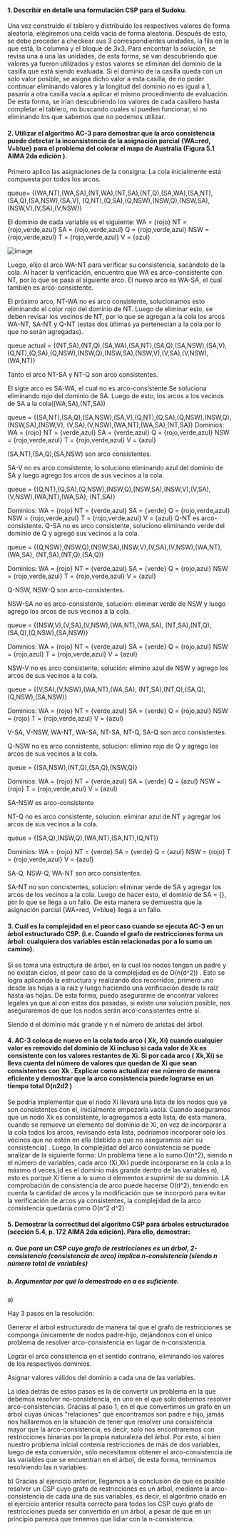 #### 1. Describir en detalle una formulación CSP para el Sudoku.
	
Una vez construido el tablero y distribuido los respectivos valores de forma aleatoria, elegiremos una celda vacía de forma aleatoria.
Después de esto, se debe proceder a checkear sus 3 correspondientes unidades, la fila en la que está, la columna y el bloque de 3x3.
Para encontrar la solución, se revisa una a una las unidades, de esta forma, se van descubriendo que valores ya fueron utilizados y estos valores se eliminan del dominio de la casilla que está siendo evaluada. Si el dominio de la casilla queda con un solo valor posible, se asigna dicho valor a esta casilla, de no poder continuar eliminando valores y la longitud del dominio no es igual a 1, pasaría a otra casilla vacía a aplicar el mismo procedimiento de evaluación. De esta forma, se irían descubriendo los valores de cada casillero hasta completar el tablero, no buscando cuales sí pueden funcionar, si no eliminando los que sabemos que no podemos utilizar.


#### 2. Utilizar el algoritmo AC-3 para demostrar que la arco consistencia puede detectar la inconsistencia de la asignación parcial {WA=red, V=blue} para el problema del colorar el mapa de Australia (Figura 5.1 AIMA 2da edición ).

Primero aplico las asignaciones de la consigna:
La cola inicialmente está compuesta por todos los arcos.

queue= {(WA,NT),(WA,SA),(NT,WA),(NT,SA),(NT,Q),(SA,WA),(SA,NT),(SA,Q),(SA,NSW),(SA,V),
(Q,NT),(Q,SA),(Q,NSW),(NSW,Q),(NSW,SA),(NSW,V),(V,SA),(V,NSW)}

El dominio de cada variable es el siguiente:
WA = {rojo}
NT = {rojo,verde,azul}
SA = {rojo,verde,azul}
Q = {rojo,verde,azul}
NSW = {rojo,verde,azul}
T = {rojo,verde,azul}
V = {azul}

![image](https://user-images.githubusercontent.com/61237150/136057111-ff05ce65-6f2e-4db9-87d5-1e6e356ff6c4.png)


Luego, elijo el arco WA-NT para verificar su consistencia, sacándolo de la cola. 
Al hacer la verificación, encuentro que WA es arco-consistente con NT, por lo que se pasa al siguiente arco.
El nuevo arco es WA-SA, el cual también es arco-consistente.

El próximo arco, NT-WA no es arco consistente, solucionamos esto eliminando el color rojo del dominio de NT. Luego de eliminar esto, se deben revisar los vecinos de NT, por lo que se agregan a la cola los arcos WA-NT, SA-NT y Q-NT (estas dos últimas ya pertenecían a la cola por lo que no serán agregadas).

queue actual = {(NT,SA),(NT,Q),(SA,WA),(SA,NT),(SA,Q),(SA,NSW),(SA,V),
(Q,NT),(Q,SA),(Q,NSW),(NSW,Q),(NSW,SA),(NSW,V),(V,SA),(V,NSW),(WA,NT)}

Tanto el arco NT-SA y NT-Q son arco consistentes.

El sigte arco es SA-WA, el cual no es arco-consistente.Se soluciona eliminando rojo del dominio de SA. Luego de esto, los arcos a los vecinos de SA a la cola((WA,SA),(NT,SA))

queue = {(SA,NT),(SA,Q),(SA,NSW),(SA,V),(Q,NT),(Q,SA),(Q,NSW),(NSW,Q),(NSW,SA),(NSW,V),
(V,SA),(V,NSW),(WA,NT),(WA,SA),(NT,SA)}
Dominios:
WA = {rojo}
NT = {verde,azul}
SA = {verde,azul}
Q = {rojo,verde,azul}
NSW = {rojo,verde,azul}
T = {rojo,verde,azul}
V = {azul}

(SA,NT),(SA,Q),(SA,NSW) son arco consistentes.

SA-V no es arco consistente, lo soluciono eliminando azul del dominio de SA y luego agrego los arcos de sus vecinos a la cola.

queue = {(Q,NT),(Q,SA),(Q,NSW),(NSW,Q),(NSW,SA),(NSW,V),(V,SA),(V,NSW),(WA,NT),(WA,SA),
(NT,SA)}

Dominios: 
WA = {rojo}
NT = {verde,azul}
SA = {verde}
Q = {rojo,verde,azul}
NSW = {rojo,verde,azul}
T = {rojo,verde,azul}
V = {azul}
Q-NT es arco-consistente.
Q-SA no es arco consistente, soluciono eliminando verde del dominio de Q y agregó sus vecinos a la cola.

queue = {(Q,NSW),(NSW,Q),(NSW,SA),(NSW,V),(V,SA),(V,NSW),(WA,NT),(WA,SA),
(NT,SA),(NT,Q),(SA,Q)}

Dominios: 
WA = {rojo}
NT = {verde,azul}
SA = {verde}
Q = {rojo,azul}
NSW = {rojo,verde,azul}
T = {rojo,verde,azul}
V = {azul}

Q-NSW, NSW-Q son arco-consistentes.

NSW-SA no es arco-consistente, solución: eliminar verde de NSW y luego agrego los arcos de sus vecinos a la cola.

queue = {(NSW,V),(V,SA),(V,NSW),(WA,NT),(WA,SA),
(NT,SA),(NT,Q),(SA,Q),(Q,NSW),(SA,NSW)}

Dominios: 
WA = {rojo}
NT = {verde,azul}
SA = {verde}
Q = {rojo,azul}
NSW = {rojo,azul}
T = {rojo,verde,azul}
V = {azul}

NSW-V no es arco consistente, solución: elimino azul de NSW y agrego los arcos de sus vecinos a la cola.

queue = {(V,SA),(V,NSW),(WA,NT),(WA,SA),
(NT,SA),(NT,Q),(SA,Q),(Q,NSW),(SA,NSW)}

Dominios: 
WA = {rojo}
NT = {verde,azul}
SA = {verde}
Q = {rojo,azul}
NSW = {rojo}
T = {rojo,verde,azul}
V = {azul}

V-SA, V-NSW, WA-NT, WA-SA, NT-SA, NT-Q, SA-Q son arco consistentes.

Q-NSW no es arco consistente, solucion: elimino rojo de Q y agrego los arcos de sus vecinos a la cola.

queue = {(SA,NSW),(NT,Q),(SA,Q),(NSW,Q)}

Dominios: 
WA = {rojo}
NT = {verde,azul}
SA = {verde}
Q = {azul}
NSW = {rojo}
T = {rojo,verde,azul}
V = {azul}

SA-NSW es arco-consistente

NT-Q no es arco consistente, solucion: eliminar azul de NT y agregar los arcos de sus vecinos a la cola.

queue = {(SA,Q),(NSW,Q),(WA,NT),(SA,NT),(Q,NT)}

Dominios: 
WA = {rojo}
NT = {verde}
SA = {verde}
Q = {azul}
NSW = {rojo}
T = {rojo,verde,azul}
V = {azul}

SA-Q, NSW-Q, WA-NT son arco consistentes.

SA-NT no son concistentes, solucion: eliminar verde de SA y agregar los arcos de los vecinos a la cola.
Luego de hacer esto, el dominio de SA = {}, por lo que se llega a un fallo.
De esta manera se demuestra que la asignación parcial  {WA=red, V=blue} llega a un fallo.

#### 3. Cuál es la complejidad en el peor caso cuando se ejecuta AC-3 en un árbol estructurado CSP. (i.e. Cuando el grafo de restricciones forma un árbol: cualquiera dos variables están relacionadas por a lo sumo un camino).

Si se toma una estructura de árbol, en la cual los nodos tengan un padre y no existan ciclos, el peor caso de la complejidad es de O(n(d^2)) .
Esto se logra aplicando la estructura y realizando dos recorridos, primero uno desde las hojas a la raíz y luego haciendo una verificación desde la raíz hasta las hojas. De esta forma, puedo asegurarme de encontrar valores legales ya que al con estas dos pasadas, si existe una solución posible, nos aseguraremos de que los nodos serán arco-consistentes entre sí.

Siendo d el dominio más grande y n el número de aristas del árbol.

#### 4. AC-3 coloca de nuevo en la cola todo arco ( Xk, Xi) cuando cualquier valor es removido del dominio de Xi incluso si cada valor de Xk es consistente con los valores restantes de Xi. Si por cada arco ( Xk,Xi) se lleva cuenta del número de valores que quedan de Xi que sean consistentes con Xk . Explicar como actualizar ese número de manera eficiente y demostrar que la arco consistencia puede lograrse en un tiempo total O(n2d2 )
Se podría implementar que el nodo Xi llevará una lista de los nodos que ya son consistentes con él, inicialmente empezaría vacía. Cuando aseguramos que un nodo Xk es consistente, lo agregamos a esta lista, de esta manera, cuando se remueve un elemento del dominio de Xi, en vez de incorporar a la cola todos los arcos, revisando esta lista, podríamos incorporar sólo los vecinos que no estén en ella (debido a que no aseguramos aún su consistencia) .
Luego, la complejidad del arco consistencia se puede analizar de la siguiente forma:
Un problema tiene a lo sumo O(n^2), siendo n el número de variables, cada arco (Xi,Xk) puede incorporarse en la cola a lo máximo d veces,(d es el dominio más grande dentro de las variables n), esto es porque Xi tiene a lo sumo d elementos a suprimir de su dominio.  LA comprobación de consistencia de arco puede hacerse O(d^2), teniendo en cuenta la cantidad de arcos y la modificación que se incorporó para evitar la verificación de arcos ya consistentes, la complejidad de la arco consistencia quedaría como O(n^2 d^2)
#### 5. Demostrar la correctitud del algoritmo CSP para  árboles estructurados (sección 5.4, p. 172 AIMA 2da edición). Para ello, demostrar:
#####   a. Que para un CSP cuyo grafo de restricciones es un árbol, 2-consistencia (consistencia de arco) implica n-consistencia (siendo n número total de variables)
#####   b. Argumentar por qué lo demostrado en a es suficiente. 

a)

Hay 3 pasos en la resolución:

Generar el árbol estructurado de manera tal que el grafo de restricciones se componga únicamente de nodos padre-hijo, dejándonos con el único problema de resolver arco-consistencia en lugar de n-consistencia.

Lograr el arco consistencia en el sentido contrario, eliminando los valores de los respectivos dominios.

Asignar valores válidos del dominio a cada una de las variables.

La idea detrás de estos pasos es la de convertir un problema en la que debemos resolver no-consistencia, en uno en el que solo debemos resolver arco-consistencias. Gracias al paso 1, en el que convertimos un grafo en un árbol cuyas únicas "relaciones" que encontramos son padre e hijo, jamás nos hallaremos en la situación de tener que resolver una consistencia mayor que la arco-consistencia, es decir, solo nos encontraremos con restricciones binarias por la propia naturaleza del árbol. 
Por esto, si bien nuestro problema inicial contenía restricciones de más de dos variables, luego de esta conversión, sólo necesitamos obtener el arco-consistencia de las variables que se encuentran en el árbol, de esta forma, terminamos resolviendo las n variables.


b) Gracias al ejercicio anterior, llegamos a la conclusión de que es posible resolver un CSP cuyo grafo de restricciones es un árbol, mediante la arco-consistencia de cada una de sus variables, es decir, el algoritmo citado en el ejercicio anterior resulta correcto para todos los CSP cuyo grafo de restricciones pueda ser convertido en un árbol, a pesar de que en un principio parezca que tenemos que lidiar con la n-consistencia.
